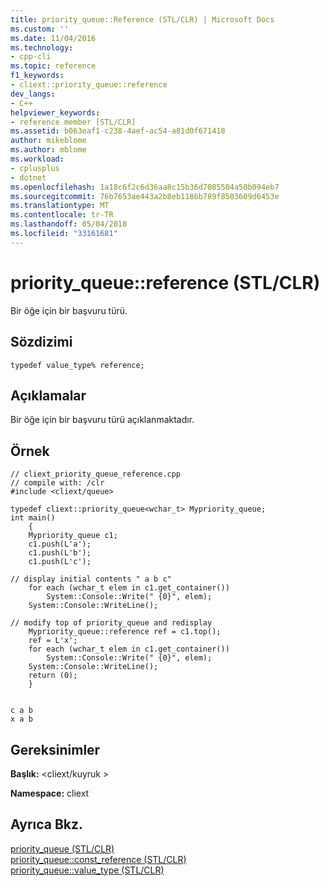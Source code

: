 ```yaml
---
title: priority_queue::Reference (STL/CLR) | Microsoft Docs
ms.custom: ''
ms.date: 11/04/2016
ms.technology:
- cpp-cli
ms.topic: reference
f1_keywords:
- cliext::priority_queue::reference
dev_langs:
- C++
helpviewer_keywords:
- reference member [STL/CLR]
ms.assetid: b063eaf1-c238-4aef-ac54-a81d0f671418
author: mikeblome
ms.author: mblome
ms.workload:
- cplusplus
- dotnet
ms.openlocfilehash: 1a18c6f2c6d36aa8c15b36d7085504a50b094eb7
ms.sourcegitcommit: 76b7653ae443a2b8eb1186b789f8503609d6453e
ms.translationtype: MT
ms.contentlocale: tr-TR
ms.lasthandoff: 05/04/2018
ms.locfileid: "33161681"
---
```

# <a name="priorityqueuereference-stlclr"></a>priority_queue::reference (STL/CLR)
Bir öğe için bir başvuru türü.  
  
## <a name="syntax"></a>Sözdizimi  
  
```  
typedef value_type% reference;  
```  
  
## <a name="remarks"></a>Açıklamalar  
 Bir öğe için bir başvuru türü açıklanmaktadır.  
  
## <a name="example"></a>Örnek  
  
```  
// cliext_priority_queue_reference.cpp   
// compile with: /clr   
#include <cliext/queue>   
  
typedef cliext::priority_queue<wchar_t> Mypriority_queue;   
int main()   
    {   
    Mypriority_queue c1;   
    c1.push(L'a');   
    c1.push(L'b');   
    c1.push(L'c');   
  
// display initial contents " a b c"   
    for each (wchar_t elem in c1.get_container())   
        System::Console::Write(" {0}", elem);   
    System::Console::WriteLine();   
  
// modify top of priority_queue and redisplay   
    Mypriority_queue::reference ref = c1.top();   
    ref = L'x';   
    for each (wchar_t elem in c1.get_container())   
        System::Console::Write(" {0}", elem);   
    System::Console::WriteLine();   
    return (0);   
    }  
  
```  
  
```Output  
c a b  
x a b  
```  
  
## <a name="requirements"></a>Gereksinimler  
 **Başlık:** \<cliext/kuyruk >  
  
 **Namespace:** cliext  
  
## <a name="see-also"></a>Ayrıca Bkz.  
 [priority_queue (STL/CLR)](../dotnet/priority-queue-stl-clr.md)   
 [priority_queue::const_reference (STL/CLR)](../dotnet/priority-queue-const-reference-stl-clr.md)   
 [priority_queue::value_type (STL/CLR)](../dotnet/priority-queue-value-type-stl-clr.md)